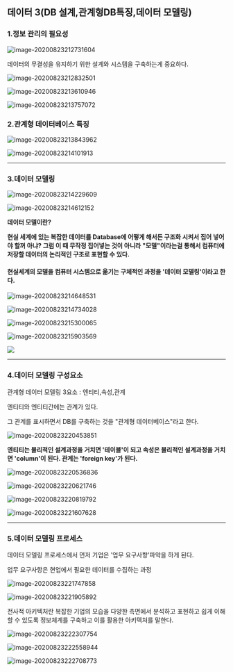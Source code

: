 ## 데이터 3(DB 설계,관계형DB특징,데이터 모델링)



### 1.정보 관리의 필요성

![image-20200823212731604](C:\Users\KAUstar\AppData\Roaming\Typora\typora-user-images\image-20200823212731604.png)

데이터의 무결성을 유지하기 위한 설계와 시스템을 구축하는게 중요하다.

![image-20200823212832501](C:\Users\KAUstar\AppData\Roaming\Typora\typora-user-images\image-20200823212832501.png)

![image-20200823213610946](C:\Users\KAUstar\AppData\Roaming\Typora\typora-user-images\image-20200823213610946.png)

![image-20200823213757072](C:\Users\KAUstar\AppData\Roaming\Typora\typora-user-images\image-20200823213757072.png)



### 2.관계형 데이터베이스 특징

![image-20200823213843962](C:\Users\KAUstar\AppData\Roaming\Typora\typora-user-images\image-20200823213843962.png)

![image-20200823214101913](C:\Users\KAUstar\AppData\Roaming\Typora\typora-user-images\image-20200823214101913.png)

<hr>

### 3.데이터 모델링

![image-20200823214229609](C:\Users\KAUstar\AppData\Roaming\Typora\typora-user-images\image-20200823214229609.png)

![image-20200823214612152](C:\Users\KAUstar\AppData\Roaming\Typora\typora-user-images\image-20200823214612152.png)



**데이터 모델이란?**

**현실 세계에 있는 복잡한 데이터를 Database에 어떻게 해서든 구조화 시켜서 집어 넣어야 할꺼 아냐? 그럼 이 때 무작정 집어넣는 것이 아니라 "모델"이라는걸 통해서 컴퓨터에 저장할 데이터의 논리적인 구조로 표현할 수 있다.**

#### 현실세계의 모델을 컴퓨터 시스템으로 옮기는 구체적인 과정을 '데이터 모델링'이라고 한다.





![image-20200823214648531](C:\Users\KAUstar\AppData\Roaming\Typora\typora-user-images\image-20200823214648531.png)

![image-20200823214734028](C:\Users\KAUstar\AppData\Roaming\Typora\typora-user-images\image-20200823214734028.png)

![image-20200823215300065](C:\Users\KAUstar\AppData\Roaming\Typora\typora-user-images\image-20200823215300065.png)

![image-20200823215903569](C:\Users\KAUstar\AppData\Roaming\Typora\typora-user-images\image-20200823215903569.png)

![](C:\Users\KAUstar\AppData\Roaming\Typora\typora-user-images\image-20200823220011831.png)

<hr>

### 4.데이터 모델링 구성요소

관계형 데이터 모델링 3요소 : 엔티티,속성,관계

엔티티와 엔티티간에는 관계가 있다.

그 관계를 표시하면서 DB를 구축하는 것을 "관계형 데이터베이스"라고 한다.

![image-20200823220453851](C:\Users\KAUstar\AppData\Roaming\Typora\typora-user-images\image-20200823220453851.png)

**엔티티는 물리적인 설계과정을 거치면 '테이블'이 되고 속성은 물리적인 설계과정을 거치면 'column'이 된다. 관계는 'foreign key'가 된다.**



![image-20200823220536836](C:\Users\KAUstar\AppData\Roaming\Typora\typora-user-images\image-20200823220536836.png)

![image-20200823220621746](C:\Users\KAUstar\AppData\Roaming\Typora\typora-user-images\image-20200823220621746.png)

![image-20200823220819792](C:\Users\KAUstar\AppData\Roaming\Typora\typora-user-images\image-20200823220819792.png)

![image-20200823221607628](C:\Users\KAUstar\AppData\Roaming\Typora\typora-user-images\image-20200823221607628.png)

<hr>

### 5.데이터 모델링 프로세스

데이터 모델링 프로세스에서 먼저 기업은 '업무 요구사항'파악을 하게 된다.

업무 요구사항은 현업에서 필요한 데이터를 수집하는 과정

![image-20200823221747858](C:\Users\KAUstar\AppData\Roaming\Typora\typora-user-images\image-20200823221747858.png)

![image-20200823221905892](C:\Users\KAUstar\AppData\Roaming\Typora\typora-user-images\image-20200823221905892.png)



전사적 아키텍처란 복잡한 기업의 모습을 다양한 측면에서 분석하고 표현하고 쉽게 이해할 수 있도록 정보체계를 구축하고  이를 활용한 아키텍처를 말한다.





![image-20200823222307754](C:\Users\KAUstar\AppData\Roaming\Typora\typora-user-images\image-20200823222307754.png)

![image-20200823222558944](C:\Users\KAUstar\AppData\Roaming\Typora\typora-user-images\image-20200823222558944.png)

![image-20200823222708773](C:\Users\KAUstar\AppData\Roaming\Typora\typora-user-images\image-20200823222708773.png)